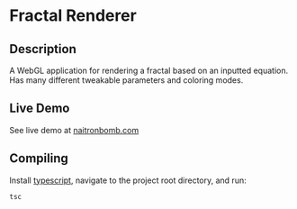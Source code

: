 # Fractal Renderer

## Description
A WebGL application for rendering a fractal based on an inputted equation. Has many different tweakable parameters and coloring modes.

## Live Demo
See live demo at [naitronbomb.com](https://www.naitronbomb.com/fractal/)

## Compiling
Install [typescript](https://www.typescriptlang.org/download), navigate to the project root directory, and run:
```
tsc
```